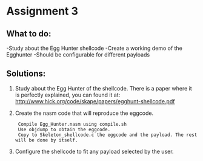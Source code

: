 # Assignment 3

## What to do:

-Study about the Egg Hunter shellcode
-Create a working demo of the Egghunter
-Should be configurable for different payloads

## Solutions:

1) Study about the Egg Hunter of the shellcode. There is a paper where it is perfectly explained, you can found it at: http://www.hick.org/code/skape/papers/egghunt-shellcode.pdf

2) Create the nasm code that will reproduce the eggcode.

        Compile Egg_Hunter.nasm using compile.sh 
        Use objdump to obtain the eggcode.
        Copy to Skeleton_shellcode.c the eggcode and the payload. The rest will be done by itself.
  
3) Configure the shellcode to fit any payload selected by the user.
